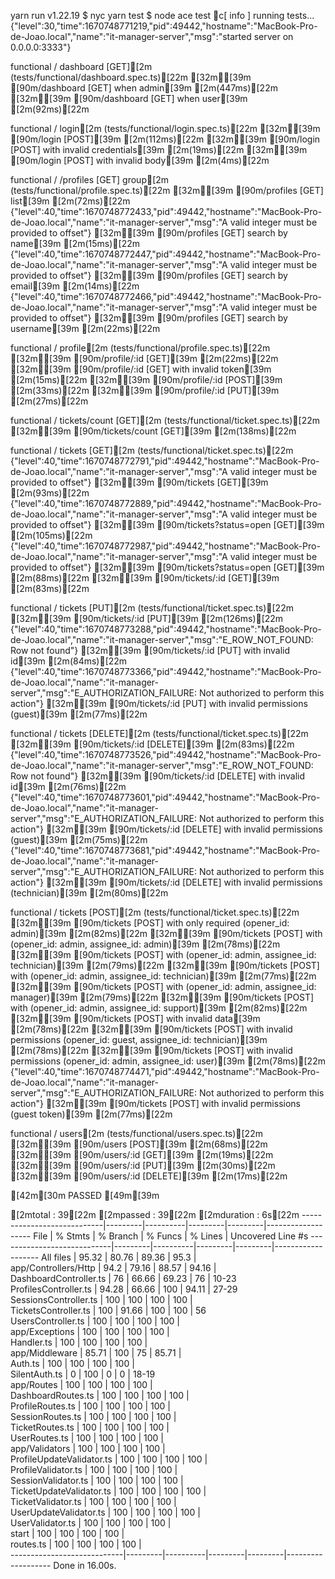 yarn run v1.22.19
$ nyc yarn test
$ node ace test
c[ info ]  running tests...
{"level":30,"time":1670748771219,"pid":49442,"hostname":"MacBook-Pro-de-Joao.local","name":"it-manager-server","msg":"started server on 0.0.0.0:3333"}

functional / dashboard [GET][2m (tests/functional/dashboard.spec.ts)[22m
  [32m✔[39m [90m/dashboard [GET] when admin[39m [2m(447ms)[22m
  [32m✔[39m [90m/dashboard [GET] when user[39m [2m(92ms)[22m

functional / login[2m (tests/functional/login.spec.ts)[22m
  [32m✔[39m [90m/login [POST][39m [2m(112ms)[22m
  [32m✔[39m [90m/login [POST] with invalid credentials[39m [2m(19ms)[22m
  [32m✔[39m [90m/login [POST] with invalid body[39m [2m(4ms)[22m

functional / /profiles [GET] group[2m (tests/functional/profile.spec.ts)[22m
  [32m✔[39m [90m/profiles [GET] list[39m [2m(72ms)[22m
{"level":40,"time":1670748772433,"pid":49442,"hostname":"MacBook-Pro-de-Joao.local","name":"it-manager-server","msg":"A valid integer must be provided to offset"}
  [32m✔[39m [90m/profiles [GET] search by name[39m [2m(15ms)[22m
{"level":40,"time":1670748772447,"pid":49442,"hostname":"MacBook-Pro-de-Joao.local","name":"it-manager-server","msg":"A valid integer must be provided to offset"}
  [32m✔[39m [90m/profiles [GET] search by email[39m [2m(14ms)[22m
{"level":40,"time":1670748772466,"pid":49442,"hostname":"MacBook-Pro-de-Joao.local","name":"it-manager-server","msg":"A valid integer must be provided to offset"}
  [32m✔[39m [90m/profiles [GET] search by username[39m [2m(22ms)[22m

functional / profile[2m (tests/functional/profile.spec.ts)[22m
  [32m✔[39m [90m/profile/:id [GET][39m [2m(22ms)[22m
  [32m✔[39m [90m/profile/:id [GET] with invalid token[39m [2m(15ms)[22m
  [32m✔[39m [90m/profile/:id [POST][39m [2m(33ms)[22m
  [32m✔[39m [90m/profile/:id [PUT][39m [2m(27ms)[22m

functional / tickets/count [GET][2m (tests/functional/ticket.spec.ts)[22m
  [32m✔[39m [90m/tickets/count [GET][39m [2m(138ms)[22m

functional / tickets [GET][2m (tests/functional/ticket.spec.ts)[22m
{"level":40,"time":1670748772791,"pid":49442,"hostname":"MacBook-Pro-de-Joao.local","name":"it-manager-server","msg":"A valid integer must be provided to offset"}
  [32m✔[39m [90m/tickets [GET][39m [2m(93ms)[22m
{"level":40,"time":1670748772889,"pid":49442,"hostname":"MacBook-Pro-de-Joao.local","name":"it-manager-server","msg":"A valid integer must be provided to offset"}
  [32m✔[39m [90m/tickets?status=open [GET][39m [2m(105ms)[22m
{"level":40,"time":1670748772987,"pid":49442,"hostname":"MacBook-Pro-de-Joao.local","name":"it-manager-server","msg":"A valid integer must be provided to offset"}
  [32m✔[39m [90m/tickets?status=open [GET][39m [2m(88ms)[22m
  [32m✔[39m [90m/tickets/:id [GET][39m [2m(83ms)[22m

functional / tickets [PUT][2m (tests/functional/ticket.spec.ts)[22m
  [32m✔[39m [90m/tickets/:id [PUT][39m [2m(126ms)[22m
{"level":40,"time":1670748773288,"pid":49442,"hostname":"MacBook-Pro-de-Joao.local","name":"it-manager-server","msg":"E_ROW_NOT_FOUND: Row not found"}
  [32m✔[39m [90m/tickets/:id [PUT] with invalid id[39m [2m(84ms)[22m
{"level":40,"time":1670748773366,"pid":49442,"hostname":"MacBook-Pro-de-Joao.local","name":"it-manager-server","msg":"E_AUTHORIZATION_FAILURE: Not authorized to perform this action"}
  [32m✔[39m [90m/tickets/:id [PUT] with invalid permissions (guest)[39m [2m(77ms)[22m

functional / tickets [DELETE][2m (tests/functional/ticket.spec.ts)[22m
  [32m✔[39m [90m/tickets/:id [DELETE][39m [2m(83ms)[22m
{"level":40,"time":1670748773526,"pid":49442,"hostname":"MacBook-Pro-de-Joao.local","name":"it-manager-server","msg":"E_ROW_NOT_FOUND: Row not found"}
  [32m✔[39m [90m/tickets/:id [DELETE] with invalid id[39m [2m(76ms)[22m
{"level":40,"time":1670748773601,"pid":49442,"hostname":"MacBook-Pro-de-Joao.local","name":"it-manager-server","msg":"E_AUTHORIZATION_FAILURE: Not authorized to perform this action"}
  [32m✔[39m [90m/tickets/:id [DELETE] with invalid permissions (guest)[39m [2m(75ms)[22m
{"level":40,"time":1670748773681,"pid":49442,"hostname":"MacBook-Pro-de-Joao.local","name":"it-manager-server","msg":"E_AUTHORIZATION_FAILURE: Not authorized to perform this action"}
  [32m✔[39m [90m/tickets/:id [DELETE] with invalid permissions (technician)[39m [2m(80ms)[22m

functional / tickets [POST][2m (tests/functional/ticket.spec.ts)[22m
  [32m✔[39m [90m/tickets [POST] with only required (opener_id: admin)[39m [2m(82ms)[22m
  [32m✔[39m [90m/tickets [POST] with (opener_id: admin, assignee_id: admin)[39m [2m(78ms)[22m
  [32m✔[39m [90m/tickets [POST] with (opener_id: admin, assignee_id: technician)[39m [2m(79ms)[22m
  [32m✔[39m [90m/tickets [POST] with (opener_id: admin, assignee_id: technician)[39m [2m(77ms)[22m
  [32m✔[39m [90m/tickets [POST] with (opener_id: admin, assignee_id: manager)[39m [2m(79ms)[22m
  [32m✔[39m [90m/tickets [POST] with (opener_id: admin, assignee_id: support)[39m [2m(82ms)[22m
  [32m✔[39m [90m/tickets [POST] with invalid data[39m [2m(78ms)[22m
  [32m✔[39m [90m/tickets [POST] with invalid permissions (opener_id: guest, assignee_id: technician)[39m [2m(78ms)[22m
  [32m✔[39m [90m/tickets [POST] with invalid permissions (opener_id: admin, assignee_id: user)[39m [2m(78ms)[22m
{"level":40,"time":1670748774471,"pid":49442,"hostname":"MacBook-Pro-de-Joao.local","name":"it-manager-server","msg":"E_AUTHORIZATION_FAILURE: Not authorized to perform this action"}
  [32m✔[39m [90m/tickets [POST] with invalid permissions (guest token)[39m [2m(77ms)[22m

functional / users[2m (tests/functional/users.spec.ts)[22m
  [32m✔[39m [90m/users [POST][39m [2m(68ms)[22m
  [32m✔[39m [90m/users/:id [GET][39m [2m(19ms)[22m
  [32m✔[39m [90m/users/:id [PUT][39m [2m(30ms)[22m
  [32m✔[39m [90m/users/:id [DELETE][39m [2m(17ms)[22m

[42m[30m PASSED [49m[39m

[2mtotal        : 39[22m
[2mpassed       : 39[22m
[2mduration     : 6s[22m
----------------------------|---------|----------|---------|---------|-------------------
File                        | % Stmts | % Branch | % Funcs | % Lines | Uncovered Line #s 
----------------------------|---------|----------|---------|---------|-------------------
All files                   |   95.32 |    80.76 |   89.36 |    95.3 |                   
 app/Controllers/Http       |    94.2 |    79.16 |   88.57 |   94.16 |                   
  DashboardController.ts    |      76 |    66.66 |   69.23 |      76 | 10-23             
  ProfilesController.ts     |   94.28 |    66.66 |     100 |   94.11 | 27-29             
  SessionsController.ts     |     100 |      100 |     100 |     100 |                   
  TicketsController.ts      |     100 |    91.66 |     100 |     100 | 56                
  UsersController.ts        |     100 |      100 |     100 |     100 |                   
 app/Exceptions             |     100 |      100 |     100 |     100 |                   
  Handler.ts                |     100 |      100 |     100 |     100 |                   
 app/Middleware             |   85.71 |      100 |      75 |   85.71 |                   
  Auth.ts                   |     100 |      100 |     100 |     100 |                   
  SilentAuth.ts             |       0 |      100 |       0 |       0 | 18-19             
 app/Routes                 |     100 |      100 |     100 |     100 |                   
  DashboardRoutes.ts        |     100 |      100 |     100 |     100 |                   
  ProfileRoutes.ts          |     100 |      100 |     100 |     100 |                   
  SessionRoutes.ts          |     100 |      100 |     100 |     100 |                   
  TicketRoutes.ts           |     100 |      100 |     100 |     100 |                   
  UserRoutes.ts             |     100 |      100 |     100 |     100 |                   
 app/Validators             |     100 |      100 |     100 |     100 |                   
  ProfileUpdateValidator.ts |     100 |      100 |     100 |     100 |                   
  ProfileValidator.ts       |     100 |      100 |     100 |     100 |                   
  SessionValidator.ts       |     100 |      100 |     100 |     100 |                   
  TicketUpdateValidator.ts  |     100 |      100 |     100 |     100 |                   
  TicketValidator.ts        |     100 |      100 |     100 |     100 |                   
  UserUpdateValidator.ts    |     100 |      100 |     100 |     100 |                   
  UserValidator.ts          |     100 |      100 |     100 |     100 |                   
 start                      |     100 |      100 |     100 |     100 |                   
  routes.ts                 |     100 |      100 |     100 |     100 |                   
----------------------------|---------|----------|---------|---------|-------------------
Done in 16.00s.
